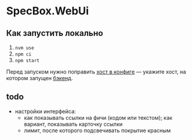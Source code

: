 # SpecBox.WebUi

## Как запустить локально

1. `nvm use`
1. `npm ci`
1. `npm start`

Перед запуском нужно поправить [хост в конфиге](./vite.config.ts#L25) — укажите хост, на котором запущен [бэкенд](https://github.com/spec-box/api).

## todo

- настройки интерфейса:
  - как показывать ссылки на фичи (кодом или текстом); как вариант, показывать карточку ссылки
  - лимит, после которого подсвечивать покрытие красным
